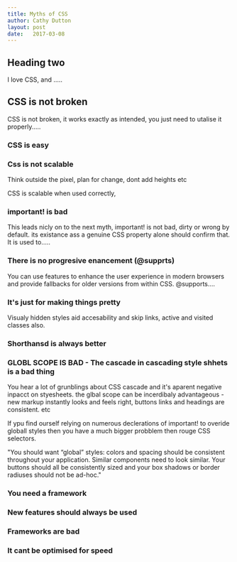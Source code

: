 ```yaml
---
title: Myths of CSS
author: Cathy Dutton
layout: post
date:   2017-03-08
---
```



## Heading two

I love CSS, and .....


## CSS is not broken

CSS is not broken, it works exactly as intended, you just need to utalise it properly.....


### CSS is easy

### Css is not scalable
Think outside the pixel, plan for change, dont add heights etc

CSS is scalable when used correctly,


### important! is bad

This leads nicly on to the next myth, important! is not bad, dirty or wrong by default. its existance ass a genuine CSS property alone should confirm that. It is used to.....

### There is no progresive enancement (@supprts)

You can use features to enhance the user experience in modern browsers and provide fallbacks for older versions from within CSS. @supports....

### It's just for making things pretty

Visualy hidden styles aid accesability and skip links, active and visited classes also.

### Shorthansd is always better

### GLOBL SCOPE IS BAD - The cascade in cascading style shhets is a bad thing

You hear a lot of grunblings about CSS cascade and it's aparent negative inpacct on styesheets.  the glbal scope can be incerdibaly advantageous - new markup instantly looks and feels right, buttons links and headings are consistent. etc

If ypu find ourself relying on numerous declerations of important! to overide globall styles then you have a much bigger probblem then rouge CSS selectors.

"You should want “global” styles: colors and spacing should be consistent throughout your application. Similar components need to look similar. Your buttons should all be consistently sized and your box shadows or border radiuses should not be ad-hoc."

### You need a framework

### New features should always be used

### Frameworks are bad

### It cant be optimised for speed

